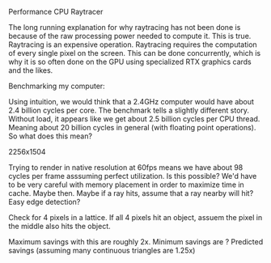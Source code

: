 Performance CPU Raytracer

The long running explanation for why raytracing has not been done is because of
the raw processing power needed to compute it. This is true. Raytracing is an
expensive operation. Raytracing requires the computation of every single pixel
on the screen. This can be done concurrently, which is why it is so often done
on the GPU using specialized RTX graphics cards and the likes.

Benchmarking my computer:

Using intuition, we would think that a 2.4GHz computer would have about 2.4
billion cycles per core. The benchmark tells a slightly different story. Without
load, it appears like we get about 2.5 billion cycles per CPU thread. Meaning
about 20 billion cycles in general (with floating point operations). So what
does this mean?

2256x1504

Trying to render in native resolution at 60fps means we have about 98 cycles per
frame asssuming perfect utilization. Is this possible? We'd have to be very
careful with memory placement in order to maximize time in cache. Maybe then.
Maybe if a ray hits, assume that a ray nearby will hit? Easy edge detection?

Check for 4 pixels in a lattice. If all 4 pixels hit an object, assuem the pixel
in the middle also hits the object.

Maximum savings with this are roughly 2x. 
Minimum savings are ?
Predicted savings (assuming many continuous triangles are 1.25x)
